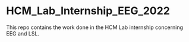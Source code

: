 # HCM_Lab_Internship_EEG_2022
This repo contains the work done in the HCM Lab internship concerning EEG and LSL.
